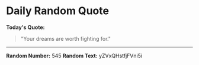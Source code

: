 # Daily Random Quote

**Today's Quote:**
> "Your dreams are worth fighting for."

---

**Random Number:** 545
**Random Text:** yZVxQHstfjFVni5i
